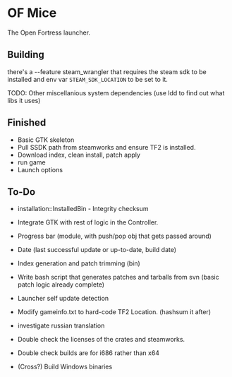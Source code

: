 # OF Mice
The Open Fortress launcher.

## Building
there's a --feature steam_wrangler that requires the steam sdk to be installed and env var `STEAM_SDK_LOCATION` to be set to it.

TODO: Other miscellanious system dependencies
(use ldd to find out what libs it uses)

## Finished
* Basic GTK skeleton
* Pull SSDK path from steamworks and ensure TF2 is installed.
* Download index, clean install, patch apply
* run game
* Launch options
## To-Do
* installation::InstalledBin - Integrity checksum

* Integrate GTK with rest of logic in the Controller.
* Progress bar (module, with push/pop obj that gets passed around)
* Date (last successful update or up-to-date, build date)

* Index generation and patch trimming (bin)
* Write bash script that generates patches and tarballs from svn
    (basic patch logic already complete)
* Launcher self update detection
* Modify gameinfo.txt to hard-code TF2 Location. (hashsum it after)
* investigate russian translation

* Double check the licenses of the crates and steamworks.
* Double check builds are for i686 rather than x64
* (Cross?) Build Windows binaries
